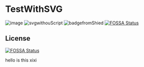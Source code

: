 # TestWithSVG
![image](https://github.com/lyndaidaii/TestWithSVG/blob/main/examplesvgWithScript.svg)
![svgwithouScript](https://raw.githubusercontent.com/lyndaidaii/TestWithSVG/main/examplesvgWithoutScript.svg?token=APLVMFL7O7NUNO47X56XRGK73LKEU)
![badgefromShied](https://img.shields.io/badge/helo-d-brightgreen)
[![FOSSA Status](https://app.fossa.com/api/projects/git%2Bgithub.com%2Flyndaidaii%2FTestWithSVG.svg?type=shield)](https://app.fossa.com/projects/git%2Bgithub.com%2Flyndaidaii%2FTestWithSVG?ref=badge_shield)


## License
[![FOSSA Status](https://app.fossa.com/api/projects/git%2Bgithub.com%2Flyndaidaii%2FTestWithSVG.svg?type=large)](https://app.fossa.com/projects/git%2Bgithub.com%2Flyndaidaii%2FTestWithSVG?ref=badge_large)

hello is this xixi
